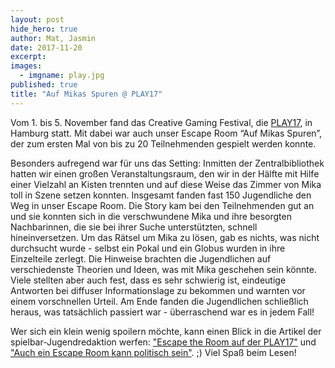 ```yaml
---
layout: post
hide_hero: true
author: Mat, Jasmin
date: 2017-11-20
excerpt: 
images:
  - imgname: play.jpg
published: true
title: "Auf Mikas Spuren @ PLAY17"
---
```


Vom 1. bis 5. November fand das Creative Gaming Festival, die [PLAY17](http://playfestival.de/), in Hamburg statt. Mit dabei war auch unser Escape Room “Auf Mikas Spuren”, der zum ersten Mal von bis zu 20 Teilnehmenden gespielt werden konnte. 

Besonders aufregend war für uns das Setting: Inmitten der Zentralbibliothek hatten wir einen großen Veranstaltungsraum, den wir in der Hälfte mit Hilfe einer Vielzahl an Kisten trennten und auf diese Weise das Zimmer von Mika toll in Szene setzen konnten. Insgesamt fanden fast 150 Jugendliche den Weg in unser Escape Room. Die Story kam bei den Teilnehmenden gut an und sie konnten sich in die verschwundene Mika und ihre besorgten Nachbarinnen, die sie bei ihrer Suche unterstützten, schnell hineinversetzen. Um das Rätsel um Mika zu lösen, gab es nichts, was nicht durchsucht wurde - selbst ein Pokal und ein Globus wurden in ihre Einzelteile zerlegt. Die Hinweise brachten die Jugendlichen auf verschiedenste Theorien und Ideen, was mit Mika geschehen sein könnte. Viele stellten aber auch fest, dass es sehr schwierig ist, eindeutige Antworten bei diffuser Informationslage zu bekommen und warnten vor einem vorschnellen Urteil. Am Ende fanden die Jugendlichen schließlich heraus, was tatsächlich passiert war - überraschend war es in jedem Fall!

Wer sich ein klein wenig spoilern möchte, kann einen Blick in die Artikel der spielbar-Jugendredaktion werfen: ["Escape the Room auf der PLAY17"](http://www.spielbar.de/149292/escape-the-room-auf-der-play17) und  ["Auch ein Escape Room kann politisch sein"](http://www.spielbar.de/149285/auch-ein-escape-room-kann-politisch-sein). ;) Viel Spaß beim Lesen! 

